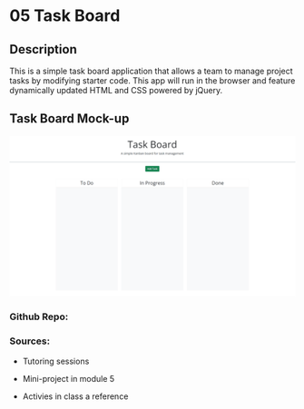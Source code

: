 # 05 Task Board

## Description

This is a simple task board application that allows a team to manage project tasks by modifying starter code. This app will run in the browser and feature dynamically updated HTML and CSS powered by jQuery.

## Task Board Mock-up

![A user adds three tasks to the task board and changes the state of two of them to in progress and then completion. The user then deletes the two cards in the done column.](./Assets/05-third-party-apis-homework-demo.gif)

### Github Repo:


### Sources: 

* Tutoring sessions 

* Mini-project in module 5

* Activies in class a reference 

